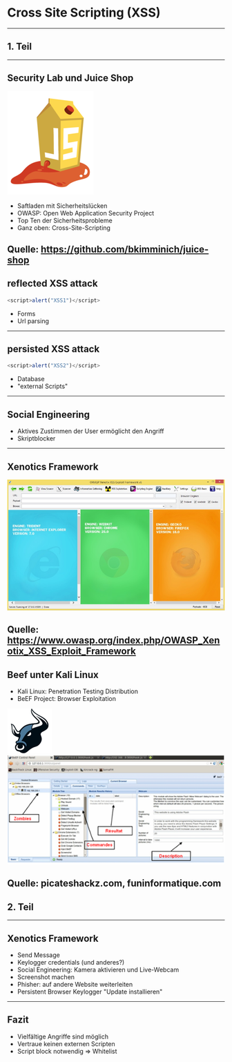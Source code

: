 
# Cross Site Scripting (XSS)
---
## 1. Teil
---
## Security Lab und Juice Shop
![cat](img/JuiceShopLogo.png)
* Saftladen mit Sicherheitslücken
* OWASP: Open Web Application Security Project
* Top Ten der Sicherheitsprobleme
* Ganz oben: Cross-Site-Scripting

Quelle: https://github.com/bkimminich/juice-shop
---
## reflected XSS attack
```javascript
<script>alert("XSS1")</script>
```
* Forms
* Url parsing
---
## persisted XSS attack
```javascript
<script>alert("XSS2")</script>
```
* Database
* "external Scripts"
---
## Social Engineering
* Aktives Zustimmen der User ermöglicht den Angriff
* Skriptblocker
---
## Xenotics Framework
![cat](img/Xenotix.jpg)

Quelle: https://www.owasp.org/index.php/OWASP_Xenotix_XSS_Exploit_Framework
---
## Beef unter Kali Linux
* Kali Linux: Penetration Testing Distribution
* BeEF Project: Browser Exploitation

![cat](img/beef.png)
![cat](img/beef_panel.png)

Quelle: picateshackz.com, funinformatique.com 
---
## 2. Teil
---
## Xenotics Framework
* Send Message
* Keylogger credentials (und anderes?)
* Social Engineering: Kamera aktivieren und Live-Webcam
* Screenshot machen
* Phisher: auf andere Website weiterleiten
* Persistent Browser Keylogger "Update installieren"
---
## Fazit
* Vielfältige Angriffe sind möglich
* Vertraue keinen externen Scripten
* Script block notwendig => Whitelist